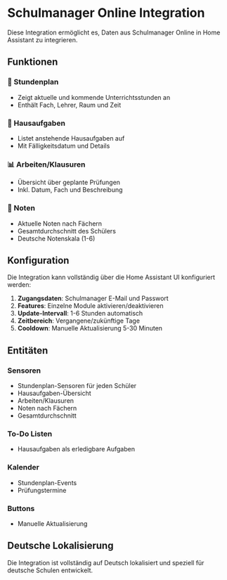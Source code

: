 # Schulmanager Online Integration

Diese Integration ermöglicht es, Daten aus Schulmanager Online in Home Assistant zu integrieren.

## Funktionen

### 📅 Stundenplan
- Zeigt aktuelle und kommende Unterrichtsstunden an
- Enthält Fach, Lehrer, Raum und Zeit

### 📝 Hausaufgaben  
- Listet anstehende Hausaufgaben auf
- Mit Fälligkeitsdatum und Details

### 📊 Arbeiten/Klausuren
- Übersicht über geplante Prüfungen
- Inkl. Datum, Fach und Beschreibung

### 🎯 Noten
- Aktuelle Noten nach Fächern
- Gesamtdurchschnitt des Schülers
- Deutsche Notenskala (1-6)

## Konfiguration

Die Integration kann vollständig über die Home Assistant UI konfiguriert werden:

1. **Zugangsdaten**: Schulmanager E-Mail und Passwort
2. **Features**: Einzelne Module aktivieren/deaktivieren
3. **Update-Intervall**: 1-6 Stunden automatisch
4. **Zeitbereich**: Vergangene/zukünftige Tage
5. **Cooldown**: Manuelle Aktualisierung 5-30 Minuten

## Entitäten

### Sensoren
- Stundenplan-Sensoren für jeden Schüler
- Hausaufgaben-Übersicht
- Arbeiten/Klausuren
- Noten nach Fächern
- Gesamtdurchschnitt

### To-Do Listen
- Hausaufgaben als erledigbare Aufgaben

### Kalender
- Stundenplan-Events
- Prüfungstermine

### Buttons
- Manuelle Aktualisierung

## Deutsche Lokalisierung

Die Integration ist vollständig auf Deutsch lokalisiert und speziell für deutsche Schulen entwickelt.